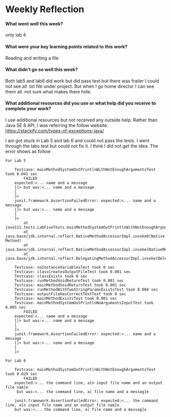 # Weekly Reflection

#### What went well this week?

only lab 4

#### What were your key learning points related to this work?

Reading and writing a file

#### What didn't go so well this week?

Both lab5 and lab6 did work but did pass test but there was frailer
I could not see all .txt file under project.
But when I go home director I can see them all. not sure what makes them hide.

#### What additional resources did you use or what help did you receive to complete your work?

I use additional resources but not received any outside help. Rather than Java SE 8 API, I was referring the follow website.
		https://stackify.com/types-of-exceptions-java/

I am got stuck in Lab 5 and lab 6 and could not pass the tests. I went through the labs test but could not fix it.
I think I did not get the idea. The error shows as follow

	For Lab 5

		Testcase: mainMethodSystemOutPrintlnWithNotEnoughArgumentsTest took 0.041 sec
			FAILED
		expected:<... name and a message
		[]> but was:<... name and a message
		[
		]>
		junit.framework.AssertionFailedError: expected:<... name and a message
		[]> but was:<... name and a message
		[
		]>
			at java112.tests.LabFiveTests.mainMethodSystemOutPrintlnWithNotEnoughArgumentsTest(LabFiveTests.java:116)
			at java.base/jdk.internal.reflect.NativeMethodAccessorImpl.invoke0(Native Method)
			at java.base/jdk.internal.reflect.NativeMethodAccessorImpl.invoke(NativeMethodAccessorImpl.java:62)
			at java.base/jdk.internal.reflect.DelegatingMethodAccessorImpl.invoke(DelegatingMethodAccessorImpl.java:43)

		Testcase: noInstanceVariablesTest took 0 sec
		Testcase: classCreatesOutputFileTest took 0.001 sec
		Testcase: classExists took 0 sec
		Testcase: runMethodVoidReturnTest took 0.001 sec
		Testcase: mainMethodVoidReturnTest took 0.001 sec
		Testcase: runMethodWithTwoStringParamsExistsTest took 0.004 sec
		Testcase: outputFileHasCorrectTextText took 0 sec
		Testcase: mainMethodExistsTest took 0.001 sec
		Testcase: mainMethodSystemOutPrintlnNoArgumentsInputTest took 0.005 sec
			FAILED
		expected:<... name and a message
		[]> but was:<... name and a message
		[
		]>
		junit.framework.AssertionFailedError: expected:<... name and a message
		[]> but was:<... name and a message
		[
		]>

	For Lab 6

		Testcase: mainMethodSystemOutPrintlnWithNotEnoughArgumentsTest took 0.029 sec
			FAILED
		expected:<... the command line, a[n input file name and an output file nam]e
		 but was:<... the command line, a[ file name and a messag]e

		junit.framework.AssertionFailedError: expected:<... the command line, a[n input file name and an output file nam]e
		but was:<... the command line, a[ file name and a messag]e
